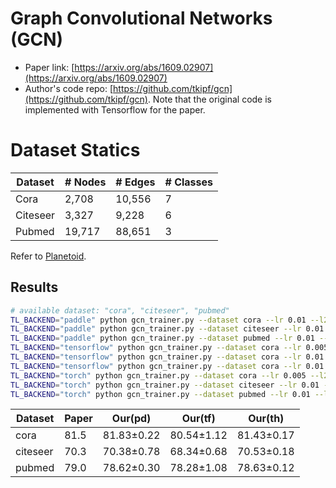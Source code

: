# Graph Convolutional Networks (GCN)

- Paper link: [https://arxiv.org/abs/1609.02907](https://arxiv.org/abs/1609.02907)
- Author's code repo: [https://github.com/tkipf/gcn](https://github.com/tkipf/gcn). Note that the original code is 
  implemented with Tensorflow for the paper. 

# Dataset Statics

| Dataset  | # Nodes | # Edges | # Classes |
|----------|---------|---------|-----------|
| Cora     | 2,708   | 10,556  | 7         |
| Citeseer | 3,327   | 9,228   | 6         |
| Pubmed   | 19,717  | 88,651  | 3         |

Refer to [Planetoid](https://gammagl.readthedocs.io/en/latest/api/gammagl.datasets.html#gammagl.datasets.Planetoid).

Results
-------

```bash
# available dataset: "cora", "citeseer", "pubmed"
TL_BACKEND="paddle" python gcn_trainer.py --dataset cora --lr 0.01 --l2_coef 0.005 --drop_rate 0.9
TL_BACKEND="paddle" python gcn_trainer.py --dataset citeseer --lr 0.01 --l2_coef 0.01 --drop_rate 0.7
TL_BACKEND="paddle" python gcn_trainer.py --dataset pubmed --lr 0.01 --l2_coef 0.005 --drop_rate 0.6
TL_BACKEND="tensorflow" python gcn_trainer.py --dataset cora --lr 0.005 --l2_coef 0.001 --drop_rate 0.6
TL_BACKEND="tensorflow" python gcn_trainer.py --dataset cora --lr 0.01 --l2_coef 0.001 --drop_rate 0.9
TL_BACKEND="tensorflow" python gcn_trainer.py --dataset cora --lr 0.01 --l2_coef 0.001 --drop_rate 0.9
TL_BACKEND="torch" python gcn_trainer.py --dataset cora --lr 0.005 --l2_coef 0.001 --drop_rate 0.8
TL_BACKEND="torch" python gcn_trainer.py --dataset citeseer --lr 0.01 --l2_coef 0.01 --drop_rate 0.7
TL_BACKEND="torch" python gcn_trainer.py --dataset pubmed --lr 0.01 --l2_coef 0.002 --drop_rate 0.5
```

| Dataset  | Paper | Our(pd)    | Our(tf)    | Our(th)    |
|----------|-------|------------|------------|------------|
| cora     | 81.5  | 81.83±0.22 | 80.54±1.12 | 81.43±0.17 |
| citeseer | 70.3  | 70.38±0.78 | 68.34±0.68 | 70.53±0.18 |
| pubmed   | 79.0  | 78.62±0.30 | 78.28±1.08 | 78.63±0.12 |
